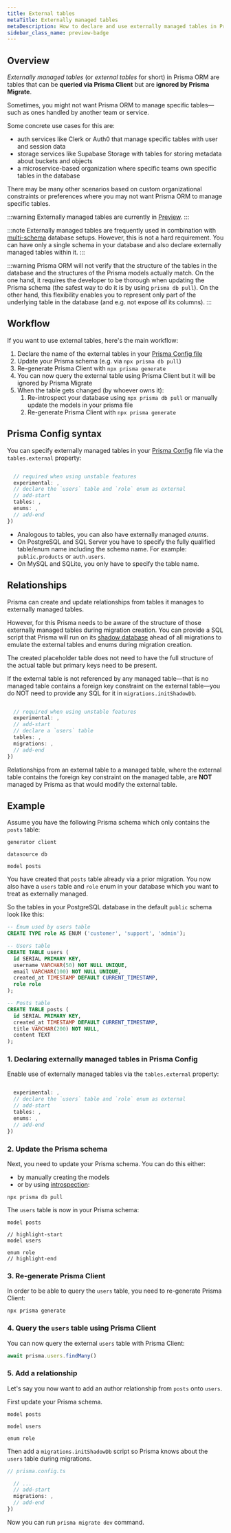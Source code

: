 ```yaml
---
title: External tables
metaTitle: Externally managed tables
metaDescription: How to declare and use externally managed tables in Prisma ORM
sidebar_class_name: preview-badge
---
```


## Overview

_Externally managed tables_ (or _external tables_ for short) in Prisma ORM are tables that can be **queried via Prisma Client** but are **ignored by Prisma Migrate**.

Sometimes, you might not want Prisma ORM to manage specific tables—such as ones handled by another team or service.

Some concrete use cases for this are:
- auth services like Clerk or Auth0 that manage specific tables with user and session data
- storage services like Supabase Storage with tables for storing metadata about buckets and objects
- a microservice-based organization where specific teams own specific tables in the database

There may be many other scenarios based on custom organizational constraints or preferences where you may not want Prisma ORM to manage specific tables.

:::warning
Externally managed tables are currently in [Preview](/orm/more/releases#preview).
:::

:::note
Externally managed tables are frequently used in combination with [multi-schema](/orm/prisma-schema/data-model/multi-schema) database setups. However, this is not a hard requirement. You can have only a single schema in your database and also declare externally managed tables within it.
:::

:::warning
Prisma ORM will not verify that the structure of the tables in the database and the structures of the Prisma models actually match.
On the one hand, it requires the developer to be thorough when updating the Prisma schema (the safest way to do it is by using `prisma db pull`).
On the other hand, this flexibility enables you to represent only part of the underlying table in the database (and e.g. not expose _all_ its columns).
:::

## Workflow

If you want to use external tables, here's the main workflow:
1. Declare the name of the external tables in your [Prisma Config file](/orm/reference/prisma-config-reference)
1. Update your Prisma schema (e.g. via `npx prisma db pull`)
1. Re-generate Prisma Client with `npx prisma generate`
1. You can now query the external table using Prisma Client but it will be ignored by Prisma Migrate
1. When the table gets changed (by whoever owns it):
    1. Re-introspect your database using `npx prisma db pull` or manually update the models in your prisma file
    1. Re-generate Prisma Client with `npx prisma generate`

## Prisma Config syntax

You can specify externally managed tables in your [Prisma Config](/orm/reference/prisma-config-reference) file via the `tables.external` property:

```ts file=prisma.config.ts

  // required when using unstable features
  experimental: ,
  // declare the `users` table and `role` enum as external
  // add-start
  tables: ,
  enums: ,
  // add-end
})
```

- Analogous to tables, you can also have externally managed _enums_.
- On PostgreSQL and SQL Server you have to specify the fully qualified table/enum name including the schema name. For example: `public.products` or `auth.users`.
- On MySQL and SQLite, you only have to specify the table name.

## Relationships

Prisma can create and update relationships from tables it manages to externally managed tables.

However, for this Prisma needs to be aware of the structure of those externally managed tables during migration creation.
You can provide a SQL script that Prisma will run on its [shadow database](/orm/prisma-migrate/understanding-prisma-migrate/shadow-database) ahead of all migrations to emulate the external tables and enums during migration creation.

The created placeholder table does not need to have the full structure of the actual table but primary keys need to be present.

If the external table is not referenced by any managed table—that is no managed table contains a foreign key constraint on the external table—you do NOT need to provide any SQL for it in `migrations.initShadowDb`.

```ts file=prisma.config.ts

  // required when using unstable features
  experimental: ,
  // add-start
  // declare a `users` table
  tables: ,
  migrations: ,
  // add-end
})
```

Relationships from an external table to a managed table, where the external table contains the foreign key constraint on the managed table, are **NOT** managed by Prisma as that would modify the external table.

## Example

Assume you have the following Prisma schema which only contains the `posts` table:

```prisma
generator client 

datasource db 

model posts 
```

You have created that `posts` table already via a prior migration. 
You now also have a `users` table and `role` enum in your database which you want to treat as externally managed.

So the tables in your PostgreSQL database in the default `public` schema look like this:

```sql
-- Enum used by users table
CREATE TYPE role AS ENUM ('customer', 'support', 'admin');

-- Users table
CREATE TABLE users (
  id SERIAL PRIMARY KEY,
  username VARCHAR(50) NOT NULL UNIQUE,
  email VARCHAR(100) NOT NULL UNIQUE,
  created_at TIMESTAMP DEFAULT CURRENT_TIMESTAMP,
  role role
);

-- Posts table
CREATE TABLE posts (
  id SERIAL PRIMARY KEY,
  created_at TIMESTAMP DEFAULT CURRENT_TIMESTAMP,
  title VARCHAR(200) NOT NULL,
  content TEXT
);
```

### 1. Declaring externally managed tables in Prisma Config

Enable use of externally managed tables via the `tables.external` property:

```ts file=prisma.config.ts

  experimental: ,
  // declare the `users` table and `role` enum as external
  // add-start
  tables: ,
  enums: ,
  // add-end
})
```

### 2. Update the Prisma schema

Next, you need to update your Prisma schema. You can do this either:
- by manually creating the models 
- or by using [introspection](/orm/prisma-schema/introspection):

```terminal
npx prisma db pull
```

The `users` table is now in your Prisma schema:

```prisma
model posts 

// highlight-start
model users 

enum role 
// highlight-end
```

### 3. Re-generate Prisma Client

In order to be able to query the `users` table, you need to re-generate Prisma Client:

```terminal
npx prisma generate
```

### 4. Query the `users` table using Prisma Client

You can now query the external `users` table with Prisma Client:

```ts
await prisma.users.findMany()
```

### 5. Add a relationship

Let's say you now want to add an author relationship from `posts` onto `users`.

First update your Prisma schema.

```prisma
model posts 

model users 

enum role 
```

Then add a `migrations.initShadowDb` script so Prisma knows about the `users` table during migrations.

```ts
// prisma.config.ts

  // ...
  // add-start
  migrations: ,
  // add-end
})
```

Now you can run `prisma migrate dev` command.
